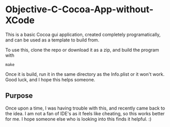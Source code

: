 # Objective-C-Cocoa-App-without-XCode
This is a basic Cocoa gui application, created completely programatically, and can be used as a template to build from.

To use this, clone the repo or download it as a zip, and build the program with
```
make
```

Once it is build, run it in the same directory as the Info.plist or it won't work. Good luck, and I hope this helps someone.

## Purpose
Once upon a time, I was having trouble with this, and recently came back to the idea. I am not a fan of IDE's as it feels like cheating, so this works better for me. I hope someone else who is looking into this finds it helpful. :)
